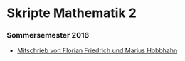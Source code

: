 # Skripte Mathematik 2

### Sommersemester 2016

- [Mitschrieb von Florian Friedrich und Marius Hobbhahn](https://github.com/FloriF/skript-mathe2)
